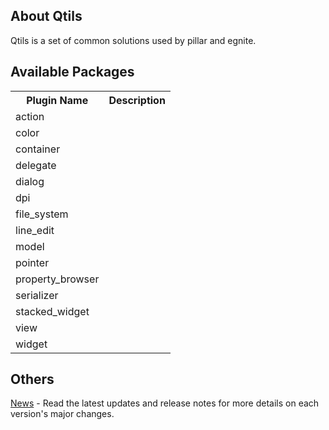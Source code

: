 About Qtils
-------------------------------------------------------------------------------

Qtils is a set of common solutions used by pillar and egnite.

Available Packages
-------------------------------------------------------------------------------

<table>
  <tr>
    <th>Plugin Name</th>
    <th>Description</th>
  </tr>
  <tr>
    <td>action</td>
    <td></td>
  </tr>
  <tr>
    <td>color</td>
    <td></td>
  </tr>
  <tr>
    <td>container</td>
    <td></td>
  </tr>
  <tr>
    <td>delegate</td>
    <td></td>
  </tr>
  <tr>
    <td>dialog</td>
    <td></td>
  </tr>
  <tr>
    <td>dpi</td>
    <td></td>
  </tr>
  <tr>
    <td>file_system</td>
    <td></td>
  </tr>
  <tr>
    <td>line_edit</td>
    <td></td>
  </tr>
    <td>model</td>
    <td></td>
  </tr>
  <tr>
    <td>pointer</td>
    <td></td>
  </tr>
  <tr>
    <td>property_browser</td>
    <td></td>
  </tr>
  <tr>
    <td>serializer</td>
    <td></td>
  </tr>
  <tr>
    <td>stacked_widget</td>
    <td></td>
  </tr>
  <tr>
    <td>view</td>
    <td></td>
  </tr>
  <tr>
    <td>widget</td>
    <td></td>
  </tr>
</table>

Others
-------------------------------------------------------------------------------

[News](https://github.com/AdamMinge/qtils/blob/master/NEWS.md) - Read the latest updates and release notes for more details on each version's major changes.